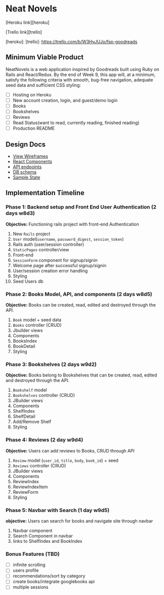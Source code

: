 # Neat Novels

[Heroku link][heroku]

[Trello link][trello]

[heroku]:
[trello]: https://trello.com/b/W3HvJUJo/fsp-goodreads

## Minimum Viable Product

NeatNovels is a web application inspired by Goodreads built using Ruby on Rails
and React/Redux. By the end of Week 9, this app will, at a minimum, satisfy the
following criteria with smooth, bug-free navigation, adequate seed data and
sufficient CSS styling:

- [ ] Hosting on Heroku
- [ ] New account creation, login, and guest/demo login
- [ ] Books
- [ ] Bookshelves
- [ ] Reviews
- [ ] Read Status(want to read, currently reading, finished reading)
- [ ] Production README

## Design Docs
* [View Wireframes][wireframes]
* [React Components][components]
* [API endpoints][api-endpoints]
* [DB schema][schema]
* [Sample State][sample-state]

[wireframes]: docs/wireframes
[components]: docs/component-hierarchy.md
[sample-state]: docs/sample-state.md
[api-endpoints]: docs/api-endpoints.md
[schema]: docs/schema.md

## Implementation Timeline

### Phase 1: Backend setup and Front End User Authentication (2 days w8d3)

**Objective:** Functioning rails project with front-end Authentication
1. New `Rails` project
  1. `User` model(`username`, `password_digest`, `session_token`)
  2. Rails auth (user/session controller)
  3. `StaticPages` controller/view
2. Front-end
  1. `SessionForm` component for signup/signin
  2. Welcome page after successful signup/signin
  3. User/session creation error handling
3. Styling
4. Seed Users db

### Phase 2: Books Model, API, and components (2 days w8d5)

**Objective:** Books can be created, read, edited and destroyed through
the API.
1. `Book` model + seed data
2. `Books` controller (CRUD)
3. Jbuilder views
4. Components
  1. BooksIndex
  2. BookDetail
5. Styling

### Phase 3: Bookshelves (2 days w9d2)

**Objective:** Books belong to Bookshelves that can be created, read, edited and destroyed through the API.
1. `Bookshelf` model
2. `Bookshelves` controller (CRUD)
3. JBuilder views
4. Components
  1. ShelfIndex
  2. ShelfDetail
  3. Add/Remove Shelf
5. Styling

### Phase 4: Reviews (2 day w9d4)

**Objective:** Users can add reviews to Books, CRUD through API
1. `Review` model (`user_id`, `title`, `body`, `book_id`) + seed
2. `Reviews` controller (CRUD)
3. JBuilder views
4. Components
  1. ReviewIndex
  2. ReviewIndexItem
  3. ReviewForm
5. Styling

### Phase 5: Navbar with Search (1 day w9d5)

**objective:** Users can search for books and navigate site through navbar
1. Navbar component
  1. Search Component in navbar
  2. links to ShelfIndex and BookIndex


### Bonus Features (TBD)
- [ ] infinite scrolling
- [ ] users profile
- [ ] recommendations/sort by category
- [ ] create books/integrate googlebooks api
- [ ] multiple sessions
